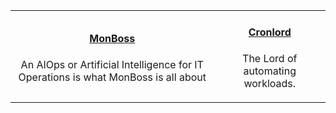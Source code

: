 |   |   |
|:----------:|:----------:|
|<a href="/products/monboss"><h4>MonBoss</h4></a><p>An AIOps or Artificial Intelligence for IT Operations is what MonBoss is all about</p>|<a href="/products/cronlord"><h4>Cronlord</h4></a><p>The Lord of automating workloads.</p>